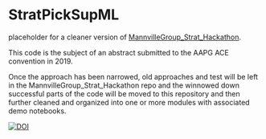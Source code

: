 # StratPickSupML
placeholder for a cleaner version of <a href="https://github.com/JustinGOSSES/MannvilleGroup_Strat_Hackathon">MannvilleGroup_Strat_Hackathon</a>.

This code is the subject of an abstract submitted to the AAPG ACE convention in 2019.

Once the approach has been narrowed, old approaches and test will be left in the MannvilleGroup_Strat_Hackathon repo and the winnowed down successful parts of the code will be moved to this repository and then further cleaned and organized into one or more modules with associated demo notebooks. 

[![DOI](https://zenodo.org/badge/151658252.svg)](https://zenodo.org/badge/latestdoi/151658252)


